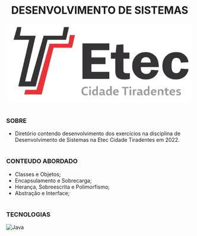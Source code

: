 <h1 align=center> DESENVOLVIMENTO DE SISTEMAS</h1>

<p align="center">
  <img src="etec.png" width="500">
</p>

#
###  SOBRE

- Diretório contendo desenvolvimento dos exercícios na disciplina de Desenvolvimento de Sistemas na Etec Cidade Tiradentes em 2022.

#
### CONTEUDO ABORDADO

- Classes e Objetos;
- Encapsulamento e Sobrecarga;
- Herança, Sobreescrita e Polimorfismo;
- Abstração e Interface;

#
### TECNOLOGIAS
![Java](https://img.shields.io/badge/Java-0D1117?style=for-the-badge&logo=java&logoColor=white&labelColor=0D1117)&nbsp;
